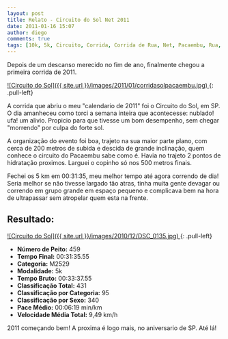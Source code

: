 ```yaml
---
layout: post
title: Relato - Circuito do Sol Net 2011
date: 2011-01-16 15:07
author: diego
comments: true
tags: [10k, 5k, Circuito, Corrida, Corrida de Rua, Net, Pacaembu, Rua, Sol]
---
```

Depois de um descanso merecido no fim de ano, finalmente chegou a primeira corrida de 2011.

<a href="/images/2011/01/corridasolpacaembu.jpg">
![Circuito do Sol]({{ site.url }}/images/2011/01/corridasolpacaembu.jpg)
</a>
{: .pull-left}

A corrida que abriu o meu "calendario de 2011" foi o Circuito do Sol, em SP. O dia amanheceu como torci a semana inteira que acontecesse: nublado! ufa! um alivio. Propicio para que tivesse um bom desempenho, sem chegar "morrendo" por culpa do forte sol.

A organização do evento foi boa, trajeto na sua maior parte plano, com cerca de 200 metros de subida e descida de grande inclinação, quem conhece o circuito do Pacaembu sabe como é. Havia no trajeto 2 pontos de hidratação proximos. Larguei o copinho só nos 500 metros finais.

Fechei os 5 km em 00:31:35, meu melhor tempo até agora correndo de dia! Seria melhor se não tivesse largado tão atras, tinha muita gente devagar ou correndo em grupo grande em espaço pequeno e complicava bem na hora de ultrapassar sem atropelar quem esta na frente.

## Resultado:

<a href="/images/2010/12/DSC_0135_big.jpg">
![Circuito do Sol]({{ site.url }}/images/2010/12/DSC_0135.jpg)
</a>
{: .pull-left}

* **Número de Peito:** 459
* **Tempo Final:** 00:31:35.55
* **Categoria:** M2529
* **Modalidade:** 5k
* **Tempo Bruto:** 00:33:37.55
* **Classificação Total:** 431
* **Classificação por Categoria:** 95
* **Classificação por Sexo:** 340
* **Pace Médio:** 00:06:19 min/km
* **Velocidade Média Total:** 9,49 km/h

2011 começando bem! A proxima é logo mais, no aniversario de SP. Até lá!
